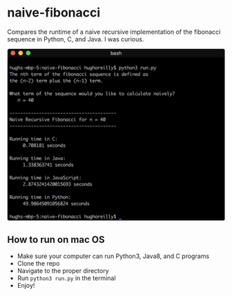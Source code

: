 # naive-fibonacci
Compares the runtime of a naive recursive implementation of the fibonacci sequence in Python, C, and Java. I was curious.

<img src="naive-fib.png" alt="user interface" width="600"/>

## How to run on mac OS
- Make sure your computer can run Python3, Java8, and C programs
- Clone the repo
- Navigate to the proper directory
- Run `python3 run.py` in the terminal
- Enjoy!
